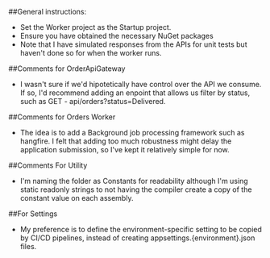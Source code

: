 ##General instructions:

- Set the Worker project as the Startup project.
- Ensure you have obtained the necessary NuGet packages
- Note that I have simulated responses from the APIs for unit tests but haven't done so for when the worker runs.

##Comments for OrderApiGateway

- I wasn't sure if we'd hipotetically have control over the API we consume. If so, I'd recommend adding an enpoint that allows us filter by status, such as GET - api/orders?status=Delivered.

##Comments for Orders Worker

- The idea is to add a Background job processing framework such as hangfire.  I felt that adding too much robustness might delay the application submission, so I've kept it relatively simple for now.

##Comments For Utility

- I'm naming the folder as Constants for readability although I'm using static readonly strings to not having the compiler create a copy of the constant value on each assembly.

##For Settings

- My preference is to define the environment-specific setting to be copied by CI/CD pipelines, instead of creating  appsettings.{environment}.json files.
